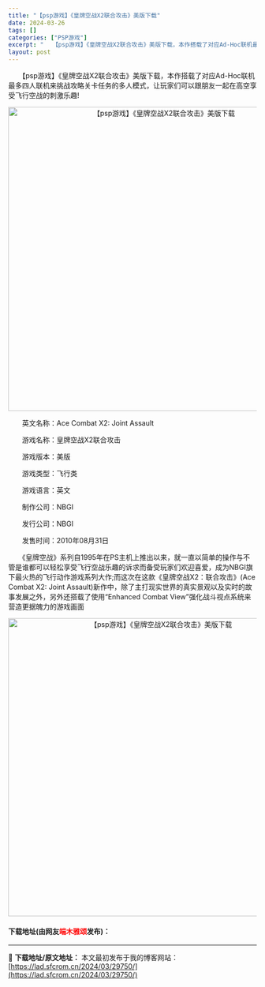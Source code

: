```yaml
---
title: "【psp游戏】《皇牌空战X2联合攻击》美版下载"
date: 2024-03-26
tags: []
categories: ["PSP游戏"]
excerpt: "　　【psp游戏】《皇牌空战X2联合攻击》美版下载，本作搭载了对应Ad-Hoc联机最多四人联机来挑战攻略关卡任务的多人模式，让玩家们可以跟朋友一起在高空享受飞行空战的刺激乐趣! 　　英文名称：Ace Combat X2: Joint Assault 　　游戏名称：皇牌空战X2联合攻击 　　游戏版本：&hellip;"
layout: post
---
```


 <p>　　【psp游戏】《皇牌空战X2联合攻击》美版下载，本作搭载了对应Ad-Hoc联机最多四人联机来挑战攻略关卡任务的多人模式，让玩家们可以跟朋友一起在高空享受飞行空战的刺激乐趣!</p> <p align="center"><img align="" border="0" src="https://lad.sfcrom.cn/wp-content/uploads/2024/03/20240325_6601f991655e5.png" width="616" alt="【psp游戏】《皇牌空战X2联合攻击》美版下载" /></p> <p>　　英文名称：Ace Combat X2: Joint Assault</p> <p>　　游戏名称：皇牌空战X2联合攻击</p> <p>　　游戏版本：美版</p> <p>　　游戏类型：飞行类</p> <p>　　游戏语言：英文</p> <p>　　制作公司：NBGI</p> <p>　　发行公司：NBGI</p> <p>　　发售时间：2010年08月31日</p> <p>　　《皇牌空战》系列自1995年在PS主机上推出以来，就一直以简单的操作与不管是谁都可以轻松享受飞行空战乐趣的诉求而备受玩家们欢迎喜爱，成为NBGI旗下最火热的飞行动作游戏系列大作;而这次在这款《皇牌空战X2：联合攻击》(Ace Combat X2: Joint Assault)新作中，除了主打现实世界的真实景观以及实时的故事发展之外，另外还搭载了使用&ldquo;Enhanced Combat View&rdquo;强化战斗视点系统来营造更据魄力的游戏画面</p> <p align="center"><img align="" border="0" src="https://lad.sfcrom.cn/wp-content/uploads/2024/03/20240325_6601f994a5f0f.png" width="604" alt="【psp游戏】《皇牌空战X2联合攻击》美版下载" /></p> <p><h4>下载地址(由网友<font color="red">端木雅颂</font>发布)：</h4></p> 

---
📖 **下载地址/原文地址：** 本文最初发布于我的博客网站：[https://lad.sfcrom.cn/2024/03/29750/](https://lad.sfcrom.cn/2024/03/29750/)

